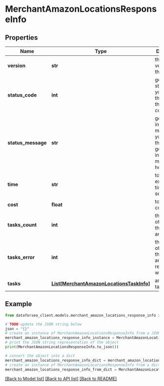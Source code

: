 # MerchantAmazonLocationsResponseInfo


## Properties

Name | Type | Description | Notes
------------ | ------------- | ------------- | -------------
**version** | **str** | the current version of the API | [optional] 
**status_code** | **int** | general status code you can find the full list of the response codes here | [optional] 
**status_message** | **str** | general informational message you can find the full list of general informational messages here | [optional] 
**time** | **str** | total execution time, seconds | [optional] 
**cost** | **float** | total tasks cost, USD | [optional] 
**tasks_count** | **int** | the number of tasks in the tasks array | [optional] 
**tasks_error** | **int** | the number of tasks in the tasks array returned with an error | [optional] 
**tasks** | [**List[MerchantAmazonLocationsTaskInfo]**](MerchantAmazonLocationsTaskInfo.md) | array of tasks | [optional] 

## Example

```python
from dataforseo_client.models.merchant_amazon_locations_response_info import MerchantAmazonLocationsResponseInfo

# TODO update the JSON string below
json = "{}"
# create an instance of MerchantAmazonLocationsResponseInfo from a JSON string
merchant_amazon_locations_response_info_instance = MerchantAmazonLocationsResponseInfo.from_json(json)
# print the JSON string representation of the object
print(MerchantAmazonLocationsResponseInfo.to_json())

# convert the object into a dict
merchant_amazon_locations_response_info_dict = merchant_amazon_locations_response_info_instance.to_dict()
# create an instance of MerchantAmazonLocationsResponseInfo from a dict
merchant_amazon_locations_response_info_from_dict = MerchantAmazonLocationsResponseInfo.from_dict(merchant_amazon_locations_response_info_dict)
```
[[Back to Model list]](../README.md#documentation-for-models) [[Back to API list]](../README.md#documentation-for-api-endpoints) [[Back to README]](../README.md)


